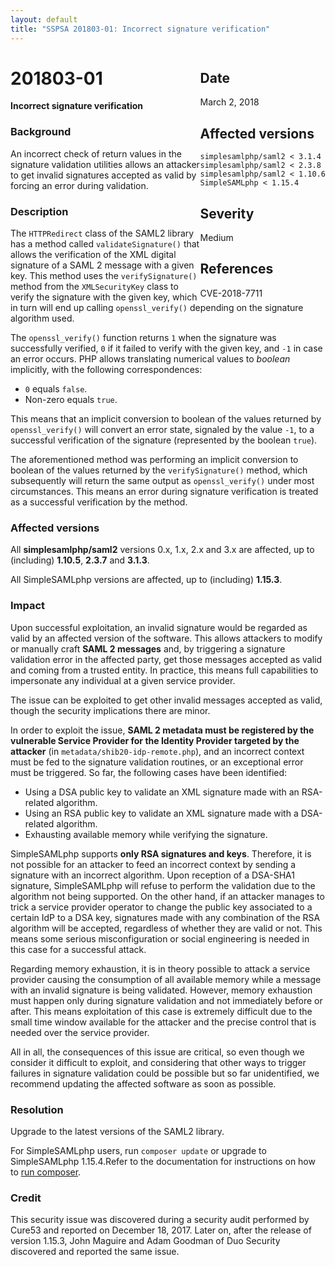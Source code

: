 ```yaml
---
layout: default
title: "SSPSA 201803-01: Incorrect signature verification"
---
```


<aside><div class="sidebar-warning" style="float: right;">
<h2>Date</h2>
March 2, 2018
<h2>Affected versions</h2>
<code>simplesamlphp/saml2 < 3.1.4</code><br/>
<code>simplesamlphp/saml2 < 2.3.8</code><br/>
<code>simplesamlphp/saml2 < 1.10.6</code><br/>
<code>SimpleSAMLphp < 1.15.4</code>
<h2>Severity</h2>
Medium
<h2>References</h2>
CVE-2018-7711
</div></aside>

# 201803-01

**Incorrect signature verification**

### Background

An incorrect check of return values in the signature validation utilities allows an attacker to get invalid signatures
accepted as valid by forcing an error during validation.

### Description

The `HTTPRedirect` class of the SAML2 library has a method called `validateSignature()` that allows the verification of
the XML digital signature of a SAML 2 message with a given key. This method uses the `verifySignature()` method from
the `XMLSecurityKey` class to verify the signature with the given key, which in turn will
end up calling `openssl_verify()` depending on the signature algorithm used.

The `openssl_verify()` function returns `1` when the signature was successfully verified, `0` if it failed to verify
with the given key, and `-1` in case an error occurs. PHP allows translating numerical values to _boolean_ implicitly,
with the following correspondences:

* `0` equals `false`.
* Non-zero equals `true`.

This means that an implicit conversion to boolean of the values returned by `openssl_verify()` will convert an error
state, signaled by the value `-1`, to a successful verification of the signature (represented by the boolean `true`).

The aforementioned method was performing an implicit conversion to boolean of the values returned
by the `verifySignature()` method, which subsequently will return the same output as `openssl_verify()` under most
circumstances. This means an error during signature verification is treated as a successful verification by the method.

### Affected versions

All **simplesamlphp/saml2** versions 0.x, 1.x, 2.x and 3.x are affected, up to (including) **1.10.5**, **2.3.7** and
**3.1.3**.

All SimpleSAMLphp versions are affected, up to (including) **1.15.3**.

### Impact

Upon successful exploitation, an invalid signature would be regarded as valid by an affected version of the software.
This allows attackers to modify or manually craft **SAML 2 messages** and, by triggering a signature validation
error in the affected party, get those messages accepted as valid and coming from a trusted entity. In practice, this
means full capabilities to impersonate any individual at a given service provider.

The issue can be exploited to get other invalid messages accepted as valid, though the security implications there are
minor.

In order to exploit the issue, **SAML 2 metadata must be registered by the vulnerable Service Provider for the
Identity Provider targeted by the attacker** (in `metadata/shib20-idp-remote.php`), and an incorrect context must be fed
to the signature validation routines, or an exceptional error must be triggered. So far, the following cases have been
identified:

* Using a DSA public key to validate an XML signature made with an RSA-related algorithm.
* Using an RSA public key to validate an XML signature made with a DSA-related algorithm.
* Exhausting available memory while verifying the signature.

SimpleSAMLphp supports **only RSA signatures and keys**. Therefore, it is not possible for an attacker to feed an
incorrect context by sending a signature with an incorrect algorithm. Upon reception of a DSA-SHA1 signature,
SimpleSAMLphp will refuse to perform the validation due to the algorithm not being supported. On the other hand, if an
attacker manages to trick a service provider operator to change the public key associated to a certain IdP to a DSA key,
signatures made with any combination of the RSA algorithm will be accepted, regardless of whether they are valid or not.
This means some serious misconfiguration or social engineering is needed in this case for a successful attack.

Regarding memory exhaustion, it is in theory possible to attack a service provider causing the consumption of all
available memory while a message with an invalid signature is being validated. However, memory exhaustion must happen
only during signature validation and not immediately before or after. This means exploitation of this case is extremely
difficult due to the small time window available for the attacker and the precise control that is needed over the
service provider.

All in all, the consequences of this issue are critical, so even though we consider it difficult to exploit, and
considering that other ways to trigger failures in signature validation could be possible but so far unidentified, we
recommend updating the affected software as soon as possible.

### Resolution

Upgrade to the latest versions of the SAML2 library.

For SimpleSAMLphp users, run `composer update` or upgrade to SimpleSAMLphp 1.15.4.Refer to the documentation for
instructions on how to [run composer](https://simplesamlphp.org/docs/stable/simplesamlphp-install-repo).

### Credit

This security issue was discovered during a security audit performed by Cure53 and reported on December 18, 2017. Later
on, after the release of version 1.15.3, John Maguire and Adam Goodman of Duo Security discovered and reported the
same issue.
